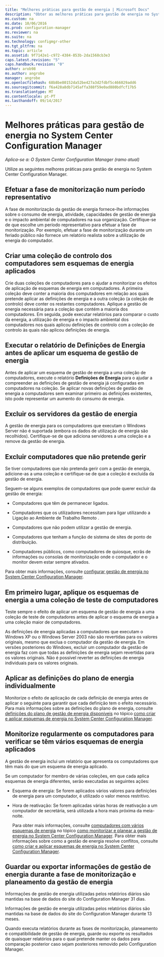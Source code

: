 ```yaml
---
title: "Melhores práticas para gestão de energia | Microsoft Docs"
description: "Obter as melhores práticas para gestão de energia no System Center Configuration Manager."
ms.custom: na
ms.date: 10/06/2016
ms.prod: configuration-manager
ms.reviewer: na
ms.suite: na
ms.technology: configmgr-other
ms.tgt_pltfrm: na
ms.topic: article
ms.assetid: 9f7142e1-c972-4384-853b-2da1568cb3e3
caps.latest.revision: "5"
caps.handback.revision: "0"
author: arob98
ms.author: angrobe
manager: angrobe
ms.openlocfilehash: 68b8be80152da52be427a3d2fdbf5c466029add6
ms.sourcegitcommit: f6a428a8db7145affa388f59e0ad880bdfcf17b5
ms.translationtype: MT
ms.contentlocale: pt-PT
ms.lasthandoff: 09/14/2017
---
```

# <a name="best-practices-for-power-management-in-system-center-configuration-manager"></a>Melhores práticas para gestão de energia no System Center Configuration Manager

*Aplica-se a: O System Center Configuration Manager (ramo atual)*

Utilize as seguintes melhores práticas para gestão de energia no System Center Configuration Manager.  

## <a name="perform-the-monitoring-phase-at-a-representative-time"></a>Efetuar a fase de monitorização num período representativo  
 A fase de monitorização da gestão de energia fornece-lhe informações sobre o consumo de energia, atividade, capacidades de gestão de energia e o  impacto ambiental de computadores na sua organização. Certifique-se de que escolhe um período representativo para efetuar a fase de monitorização. Por exemplo, efetuar a fase de monitorização durante um feriado público não fornece um relatório realista sobre a utilização de energia do computador.  

## <a name="create-a-control-collection-of-computers-with-no-power-plans-applied"></a>Criar uma coleção de controlo dos computadores sem esquemas de energia aplicados  
 Crie duas coleções de computadores para o ajudar a monitorizar os efeitos de aplicação de esquemas de energia em computadores. A primeira coleção deve conter a maioria dos computadores em relação aos quais pretende aplicar as definições de energia e a outra coleção (a coleção de controlo) deve conter os restantes computadores. Aplique a gestão de energia necessária para a coleção que contém a maioria dos computadores. Em seguida, pode executar relatórios para comparar o custo da energia, a utilização de energia e o impacto ambiental dos computadores nos quais aplicou definições de controlo com a coleção de controlo às quais não aplicou definições de energia.  

## <a name="run-the-power-settings-report-before-you-apply-a-power-management-plan"></a>Executar o relatório de Definições de Energia antes de aplicar um esquema de gestão de energia  
 Antes de aplicar um esquema de gestão de energia a uma coleção de computadores, execute o relatório **Definições de Energia** para o ajudar a compreender as definições de gestão de energia já configuradas em computadores na coleção. Se aplicar novas definições de gestão de energia a computadores sem examinar primeiro as definições existentes, isto pode representar um aumento do consumo de energia.  

## <a name="exclude-servers-from-power-management"></a>Excluir os servidores da gestão de energia  
 A gestão de energia para os computadores que executam o Windows Server não é suportada (embora os dados de utilização de energia são recolhidos). Certifique-se de que adiciona servidores a uma coleção e a remove da gestão de energia.  

## <a name="exclude-computers-that-you-do-not-want-to-manage"></a>Excluir computadores que não pretende gerir  
 Se tiver computadores que não pretenda gerir com a gestão de energia, adicione-as a uma coleção e certifique-se de que a coleção é excluída da gestão de energia.  

 Seguem-se alguns exemplos de computadores que pode querer excluir da gestão de energia:  

-   Computadores que têm de permanecer ligados.  

-   Computadores que os utilizadores necessitam para ligar utilizando a Ligação ao Ambiente de Trabalho Remoto .  

-   Computadores que não podem utilizar a gestão de energia.  

-   Computadores que tenham a função de sistema de sites de ponto de distribuição.  

-   Computadores públicos, como computadores de quiosque, ecrãs de informações ou consolas de monitorização onde o computador e o monitor devem estar sempre ativados.  

 Para obter mais informações, consulte [configurar gestão de energia no System Center Configuration Manager](../../../../core/clients/manage/power/configuring-power-management.md).  

## <a name="first-apply-power-plans-to-a-test-collection-of-computers"></a>Em primeiro lugar, aplique os esquemas de energia a uma coleção de teste de computadores  
 Teste sempre o efeito de aplicar um esquema de gestão de energia a uma coleção de teste de computadores antes de aplicar o esquema de energia a uma coleção maior de computadores.  

 As definições de energia aplicadas a computadores que executam o Windows XP ou o Windows Server 2003 não são revertidas para os valores originais, mesmo que exclua o computador da gestão de energia. Em versões posteriores do Windows, excluir um computador da gestão de energia faz com que todas as definições de energia sejam revertidas para os valores originais. Não é possível reverter as definições de energia individuais para os valores originais.  

## <a name="apply-power-plan-settings-individually"></a>Aplicar as definições do plano de energia individualmente  
 Monitorize o efeito de aplicação de cada definição de energia antes de aplicar o seguinte para garantir que cada definição tem o efeito necessário. Para mais informações sobre as definições do plano de energia, consulte [definições do plano de gestão de energia disponíveis](../../../../core/clients/manage/power/create-and-apply-power-plans.md#BKMK_Plans) no tópico [como criar e aplicar esquemas de energia no System Center Configuration Manager](../../../../core/clients/manage/power/create-and-apply-power-plans.md).  

## <a name="regularly-monitor-computers-to-see-if-they-have-multiple-power-plans-applied"></a>Monitorize regularmente os computadores para verificar se têm vários esquemas de energia aplicados  
 A gestão de energia inclui um relatório que apresenta os computadores que têm mais do que um esquema de energia aplicado.  

 Se um computador for membro de várias coleções, em que cada aplica esquemas de energia diferentes, serão executadas as seguintes ações:  

-   Esquema de energia: Se forem aplicados vários valores para definições de energia para um computador, é utilizado o valor menos restritivo.  

-   Hora de reativação: Se forem aplicadas várias horas de reativação a um computador de secretária, será utilizada a hora mais próxima da meia-noite.  

     Para obter mais informações, consulte [computadores com vários esquemas de energia](../../../../core/clients/manage/power/monitor-and-plan-for-power-management.md#BKMK_Multiple) no tópico [como monitorizar e planear a gestão de energia no System Center Configuration Manager](../../../../core/clients/manage/power/monitor-and-plan-for-power-management.md). Para obter mais informações sobre como a gestão de energia resolve conflitos, consulte [como criar e aplicar esquemas de energia no System Center Configuration Manager](../../../../core/clients/manage/power/create-and-apply-power-plans.md).  

## <a name="save-or-export-power-management-information-during-the-monitoring-and-planning-phase-of-power-management"></a>Guardar ou exportar informações de gestão de energia durante a fase de monitorização e planeamento da gestão de energia  
 Informações de gestão de energia utilizadas pelos relatórios diários são mantidas na base de dados do site do Configuration Manager 31 dias.  

 Informações de gestão de energia utilizadas pelos relatórios diários são mantidas na base de dados do site do Configuration Manager durante 13 meses.  

 Quando executa relatórios durante as fases de monitorização, planeamento e compatibilidade de gestão de energia, guarde ou exporte os resultados de quaisquer relatórios para o qual pretende manter os dados para comparação posterior caso sejam posteriores removido pelo Configuration Manager.  
